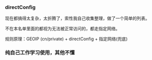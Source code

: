 ### directConfig

现在都搞得太复杂，太折腾了，索性我自己收集整理，做了一个简单的列表。

不在本名单里面的都视为无法被正常访问的，都走指定网络。

规则原理：GEOIP (cn/private) + directConfig + 指定网络(兜底)

### 纯自己工作学习使用，其他不懂
